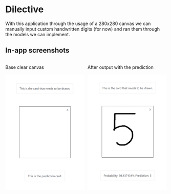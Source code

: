 
# Dilective 

With this application through the usage of a 280x280 canvas we can manually input custom handwritten digits (for now) and ran them through the models we can implement.


## In-app screenshots

<div style="display: flex; justify-content: space-between; gap:10px;">
    <div>
        <p>Base clear canvas </p>
        <img src="readme_images\first_version.png" width="250" />
    </div>
    <div>
        <p>After output with the prediction</p>
        <img src="readme_images\first_version_wr.png" width="250" />
    </div>
</div>
